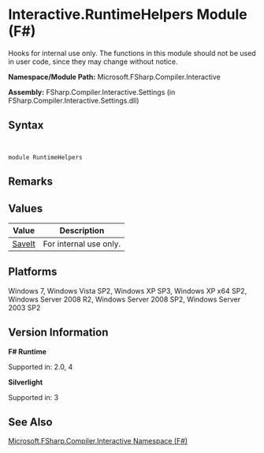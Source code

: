 # Interactive.RuntimeHelpers Module (F#)

Hooks for internal use only. The functions in this module should not be used in user code, since they may change without notice.

**Namespace/Module Path:** Microsoft.FSharp.Compiler.Interactive

**Assembly:** FSharp.Compiler.Interactive.Settings (in FSharp.Compiler.Interactive.Settings.dll)


## Syntax


```


module RuntimeHelpers

```



## Remarks

## Values


|Value|Description|
|-----|-----------|
|[SaveIt](http://msdn.microsoft.com/en-us/library/01a471da-7dbb-41b6-aaeb-86e2d86bfc97)|For internal use only.|

## Platforms
Windows 7, Windows Vista SP2, Windows XP SP3, Windows XP x64 SP2, Windows Server 2008 R2, Windows Server 2008 SP2, Windows Server 2003 SP2


## Version Information
**F# Runtime**

Supported in: 2.0, 4

**Silverlight**

Supported in: 3


## See Also
[Microsoft.FSharp.Compiler.Interactive Namespace &#40;F&#35;&#41;](Microsoft.FSharp.Compiler.Interactive-Namespace-%28FSharp%29.md)

